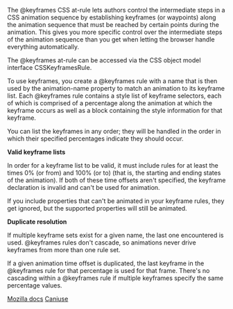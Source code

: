 The @keyframes CSS at-rule lets authors control the intermediate steps in a CSS animation sequence by establishing keyframes (or waypoints) along the animation sequence that must be reached by certain points during the animation. This gives you more specific control over the intermediate steps of the animation sequence than you get when letting the browser handle everything automatically.

The @keyframes at-rule can be accessed via the CSS object model interface CSSKeyframesRule.

To use keyframes, you create a @keyframes rule with a name that is then used by the animation-name property to match an animation to its keyframe list. Each @keyframes rule contains a style list of keyframe selectors, each of which is comprised of a percentage along the animation at which the keyframe occurs as well as a block containing the style information for that keyframe.

You can list the keyframes in any order; they will be handled in the order in which their specified percentages indicate they should occur.

**Valid keyframe lists**

In order for a keyframe list to be valid, it must include rules for at least the times 0% (or from) and 100% (or to) (that is, the starting and ending states of the animation). If both of these time offsets aren't specified, the keyframe declaration is invalid and can't be used for animation.

If you include properties that can't be animated in your keyframe rules, they get ignored, but the supported properties will still be animated.

**Duplicate resolution**

If multiple keyframe sets exist for a given name, the last one encountered is used. @keyframes rules don't cascade, so animations never drive keyframes from more than one rule set.

If a given animation time offset is duplicated, the last keyframe in the @keyframes rule for that percentage is used for that frame. There's no cascading within a @keyframes rule if multiple keyframes specify the same percentage values.

[Mozilla docs](https://developer.mozilla.org/en-US/docs/Web/CSS/@keyframes "Mozilla")
[Caniuse](http://caniuse.com/#feat=css-animation "Caniuse")